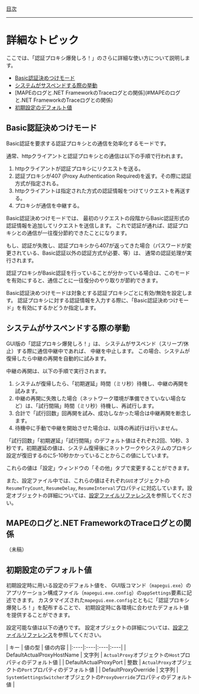 [目次](Index.md)

---

# 詳細なトピック

ここでは、「認証プロキシ爆発しろ！」のさらに詳細な使い方について説明します。

* [Basic認証決めつけモード](#Basic認証決めつけモード)
* [システムがサスペンドする際の挙動](#システムがサスペンドする際の挙動)
* [MAPEのログと.NET FrameworkのTraceログとの関係](#MAPEのログと.NET FrameworkのTraceログとの関係)
* [初期設定のデフォルト値](#初期設定のデフォルト値)


## Basic認証決めつけモード

Basic認証を要求する認証プロキシとの通信を効率化するモードです。

通常、httpクライアントと認証プロキシとの通信は以下の手順で行われます。

1. httpクライアントが認証プロキシにリクエストを送る。
1. 認証プロキシが407 (Proxy Authentication Required)を返す。その際に認証方式が指定される。
1. httpクライアントは指定された方式の認証情報をつけてリクエストを再送する。
1. プロキシが通信を中継する。

Basic認証決めつけモードでは、
最初のリクエストの段階からBasic認証形式の認証情報を追加してリクエストを送信します。
これで認証が通れば、認証プロキシとの通信が一往復分節約できたことになります。

もし、認証が失敗し、認証プロキシから407が返ってきた場合（パスワードが変更されている、Basic認証以外の認証方式が必要、等）は、
通常の認証処理が実行されます。

認証プロキシがBasic認証を行っていることが分かっている場合は、このモードを有効にすると、通信ごとに一往復分のやり取りが節約できます。

Basic認証決めつけモードは対象とする認証プロキシごとに有効/無効を設定します。
認証プロキシに対する認証情報を入力する際に、「Basic認証決めつけモード」を有効にするかどうか指定します。


## システムがサスペンドする際の挙動

GUI版の「認証プロキシ爆発しろ！」は、
システムがサスペンド（スリープ/休止）する際に通信中継中であれば、
中継を中止します。
この場合、システムが復帰したら中継の再開を自動的に試みます。

中継の再開は、以下の手順で実行されます。

1. システムが復帰したら、「初期遅延」時間（ミリ秒）待機し、中継の再開を試みます。
1. 中継の再開に失敗した場合（ネットワーク環境が準備できていない場合など）は、「試行間隔」時間（ミリ秒）待機し、再試行します。
1. 合計で「試行回数」回再開を試み、成功しなかった場合は中継再開を断念します。
1. 待機中に手動で中継を開始させた場合は、以降の再試行は行いません。

「試行回数」「初期遅延」「試行間隔」のデフォルト値はそれぞれ2回、10秒、3秒です。初期遅延の値は、システム復帰後にネットワークやシステムのプロキシ設定が復旧するのに5-10秒かかっていることからこの値にしています。

これらの値は「設定」ウィンドウの「その他」タブで変更することができます。

また、設定ファイル中では、これらの値はそれぞれ`GUI`オブジェクトの`ResumeTryCount`, `ResumeDelay`, `ResumeInterval`プロパティに対応しています。設定オブジェクトの詳細については、[設定ファイルリファレンス](Reference_Settings.md)を参照してください。


## MAPEのログと.NET FrameworkのTraceログとの関係

（未稿）


## 初期設定のデフォルト値

初期設定時に用いる設定のデフォルト値を、
GUI版コマンド（`mapegui.exe`）のアプリケーション構成ファイル（`mapegui.exe.config`）の`appSettings`要素に記述できます。
カスタマイズされた`mapegui.exe.config`とともに「認証プロキシ爆発しろ！」を配布することで、
初期設定時に各環境に合わせたデフォルト値を提供することができます。

設定可能な値は以下の通りです。
設定オブジェクトの詳細については、[設定ファイルリファレンス](Reference_Settings.md)を参照してください。

| キー | 値の型 | 値の内容 |
|:----|:----|:----|:----|
| DefaultActualProxyHostName | 文字列 | `ActualProxy`オブジェクトの`Host`プロパティのデフォルト値 |
| DefaultActualProxyPort | 整数 | `ActualProxy`オブジェクトの`Port`プロパティのデフォルト値 |
| DefaultProxyOverride | 文字列 | `SystemSettingsSwitcher`オブジェクトの`ProxyOverride`プロパティのデフォルト値 |
